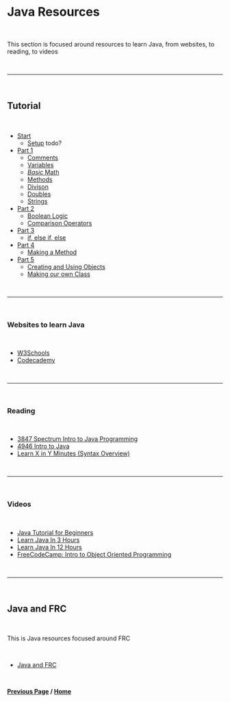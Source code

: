 # Java Resources

<br>

This section is focused around resources to learn Java, from websites, to reading, to videos

<br>

***

<br>

## Tutorial 

<br>

- [Start]()
  - [Setup]() todo?
- [Part 1](./partOne/index.md)
  - [Comments](./partOne/comments.md)
  - [Variables](./partOne/variables.md)
  - [*Basic* Math](./partOne/basicMath.md)
  - [Methods](./partOne/methods.md) 
  - [Divison](./partOne/divison.md)
  - [Doubles](./partOne/doubles.md)
  - [Strings](./partOne/strings.md)
- [Part 2](./partTwo/index.md)
  - [Boolean Logic](./partTwo/booleanLogic.md)
  - [Comparison Operators](./partTwo/comparisonOperators.md)
- [Part 3](./partThree/index.md)
  - [if, else if, else](./partThree/if.md)
- [Part 4](./partFour/index.md)
  - [Making a Method](./partFour/makingAMethod.md)
- [Part 5](./partFive/index.md)
  - [Creating and Using Objects]()
  - [Making our own Class]() 

<br>

***

<br>

### Websites to learn Java

<br>

- [W3Schools](https://www.w3schools.com/java/)
- [Codecademy](https://www.codecademy.com/learn/learn-java)

<br>

***

<br>

### Reading

<br>

- [3847 Spectrum Intro to Java Programming](https://docs.google.com/presentation/d/1MxjAYEkdW9MVuQUSKM9xFdQ3vQl-1MXcdd2jdfOI_KY/edit?usp=sharing)
- [4946 Intro to Java](https://drive.google.com/file/d/1t27lMdlTeeCrOaorByj7n-3Fu4tQJktJ/view)
- [Learn X in Y Minutes (Syntax Overview)](https://learnxinyminutes.com/docs/java/)

<br>

***

<br>

### Videos

<br>

- [Java Tutorial for Beginners](https://www.youtube.com/watch?v=eIrMbAQSU34)
- [Learn Java In 3 Hours](https://www.youtube.com/watch?v=_73sZ-BUZXI)
- [Learn Java In 12 Hours](https://youtu.be/xk4_1vDrzzo)
- [FreeCodeCamp: Intro to Object Oriented Programming](https://www.youtube.com/watch?v=SiBw7os-_zI)

<br>

***

<br>

## Java and FRC

<br>

This is Java resources focused around FRC

<br>

- [Java and FRC](./frcJava.md)

<br>

**[Previous Page](https://docs.lynkrobotics.org/) / [Home](https://docs.lynkrobotics.org/)**

<br>



